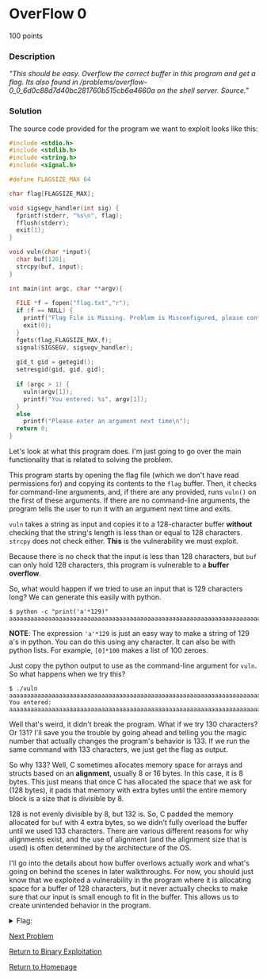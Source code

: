 # OverFlow 0
100 points

### Description
*"This should be easy. Overflow the correct buffer in this program and get a flag. Its also found in /problems/overflow-0_0_6d0c88d7d40bc281760b515cb6a4660a on the shell server. Source."*

### Solution
The source code provided for the program we want to exploit looks like this:
```C
#include <stdio.h>
#include <stdlib.h>
#include <string.h>
#include <signal.h>

#define FLAGSIZE_MAX 64

char flag[FLAGSIZE_MAX];

void sigsegv_handler(int sig) {
  fprintf(stderr, "%s\n", flag);
  fflush(stderr);
  exit(1);
}

void vuln(char *input){
  char buf[128];
  strcpy(buf, input);
}

int main(int argc, char **argv){
  
  FILE *f = fopen("flag.txt","r");
  if (f == NULL) {
    printf("Flag File is Missing. Problem is Misconfigured, please contact an Admin if you are running this on the shell server.\n");
    exit(0);
  }
  fgets(flag,FLAGSIZE_MAX,f);
  signal(SIGSEGV, sigsegv_handler);
  
  gid_t gid = getegid();
  setresgid(gid, gid, gid);
  
  if (argc > 1) {
    vuln(argv[1]);
    printf("You entered: %s", argv[1]);
  }
  else
    printf("Please enter an argument next time\n");
  return 0;
}
```

Let's look at what this program does. I'm just going to go over the main functionality that is related to solving the problem.

This program starts by opening the flag file (which we don't have read permissions for) and copying its contents to the `flag` buffer. Then, it checks for command-line arguments, and, if there are any provided, runs `vuln()` on the first of these arguments. If there are no command-line arguments, the program tells the user to run it with an argument next time and exits.

`vuln` takes a string as input and copies it to a 128-character buffer **without** checking that the string's length is less than or equal to 128 characters. `strcpy` does not check either. **This** is the vulnerability we must exploit.

Because there is no check that the input is less than 128 characters, but `buf` can only hold 128 characters, this program is vulnerable to a **buffer overflow**.

So, what would happen if we tried to use an input that is 129 characters long? We can generate this easily with python.
```
$ python -c "print('a'*129)"
aaaaaaaaaaaaaaaaaaaaaaaaaaaaaaaaaaaaaaaaaaaaaaaaaaaaaaaaaaaaaaaaaaaaaaaaaaaaaaaaaaaaaaaaaaaaaaaaaaaaaaaaaaaaaaaaaaaaaaaaaaaaaaaaa
```
**NOTE**: The expression `'a'*129` is just an easy way to make a string of 129 a's in python. You can do this using any character. It can also be with python lists. For example, `[0]*100` makes a list of 100 zeroes.

Just copy the python output to use as the command-line argument for `vuln`. So what happens when we try this?
```
$ ./vuln aaaaaaaaaaaaaaaaaaaaaaaaaaaaaaaaaaaaaaaaaaaaaaaaaaaaaaaaaaaaaaaaaaaaaaaaaaaaaaaaaaaaaaaaaaaaaaaaaaaaaaaaaaaaaaaaaaaaaaaaaaaaaaaaa
You entered: aaaaaaaaaaaaaaaaaaaaaaaaaaaaaaaaaaaaaaaaaaaaaaaaaaaaaaaaaaaaaaaaaaaaaaaaaaaaaaaaaaaaaaaaaaaaaaaaaaaaaaaaaaaaaaaaaaaaaaaaaaaaaaaaa
```

Well that's weird, it didn't break the program. What if we try 130 characters? Or 131? I'll save you the trouble by going ahead and telling you the magic number that actually changes the program's behavior is 133. If we run the same command with 133 characters, we just get the flag as output.

So why 133? Well, C sometimes allocates memory space for arrays and structs based on an **alignment**, usually 8 or 16 bytes. In this case, it is 8 bytes. This just means that once C has allocated the space that we ask for (128 bytes), it pads that memory with extra bytes until the entire memory block is a size that is divisible by 8. 

128 is not evenly divisible by 8, but 132 is. So, C padded the memory allocated for `buf` with 4 extra bytes, so we didn't fully overload the buffer until we used 133 characters. There are various different reasons for why alignments exist, and the use of alignment (and the alignment size that is used) is often determined by the architecture of the OS.

I'll go into the details about how buffer overlows actually work and what's going on behind the scenes in later walkthroughs. For now, you should just know that we exploited a vulnerability in the program where it is allocating space for a buffer of 128 characters, but it never actually checks to make sure that our input is small enough to fit in the buffer. This allows us to create unintended behavior in the program.

<details>
  <summary>Flag:</summary>
  picoCTF{3asY_P3a5y0a131490}
</details>

[Next Problem](https://github.com/sdvickers98/picoCTF-2019-Walkthrough/blob/master/binary_exploitation/%234%20-%20Overflow%201.md)

[Return to Binary Exploitation](https://github.com/sdvickers98/picoCTF-2019-Walkthrough/blob/master/binary_exploitation/%230%20-%20Binary%20Exploitation%20Homepage.md)

[Return to Homepage](https://github.com/sdvickers98/picoCTF-2019-Walkthrough)
